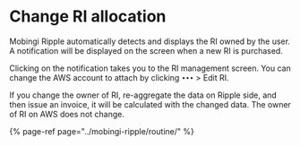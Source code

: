 # Change RI allocation

Mobingi Ripple automatically detects and displays the RI owned by the user.A notification will be displayed on the screen when a new RI is purchased.

Clicking on the notification takes you to the RI management screen.You can change the AWS account to attach by clicking `•••` &gt; Edit RI.

If you change the owner of RI, re-aggregate the data on Ripple side, and then issue an invoice, it will be calculated with the changed data. The owner of RI on AWS does not change.

{% page-ref page="../mobingi-ripple/routine/" %}

